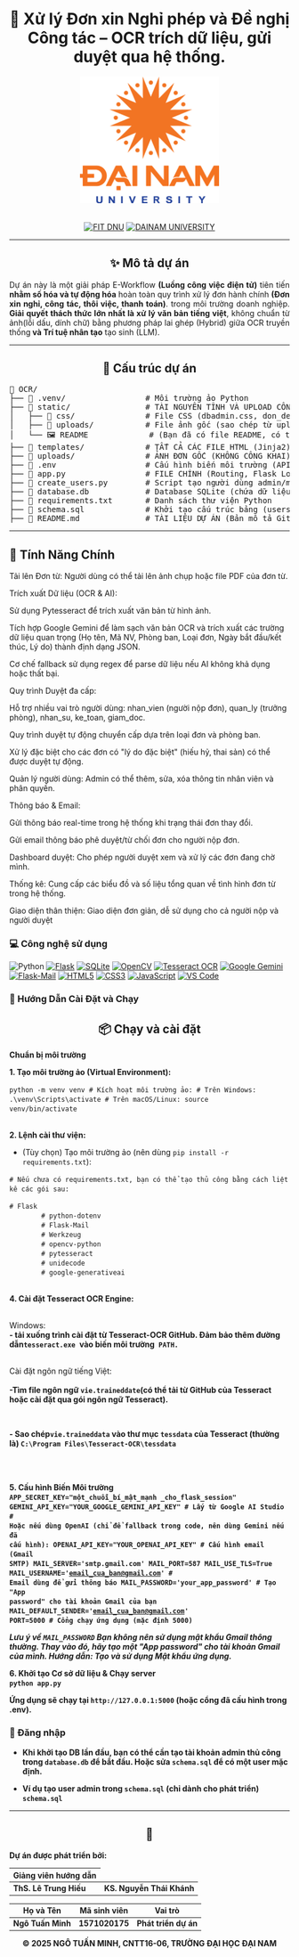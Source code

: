 <h1 align="center">
🚗 Xử lý Đơn xin Nghỉ phép và Đề nghị Công tác – OCR trích dữ liệu, gửi duyệt qua hệ thống.
</h1>
<div align="center">
  <img src="README/logoDaiNam.png" alt="DaiNam University Logo" width="250">
</div>
<br>
<div align="center">

[![FIT DNU](https://img.shields.io/badge/-FIT%20DNU-28a745?style=for-the-badge)](https://fitdnu.net/)
[![DAINAM UNIVERSITY](https://img.shields.io/badge/-DAINAM%20UNIVERSITY-dc3545?style=for-the-badge)](https://dainam.edu.vn/vi)

</div>


<hr>

<h2 align="center">✨ Mô tả dự án</h2>
<p align="justify">
  Dự án này là một giải pháp E-Workflow <strong>(Luồng công việc điện tử)</strong> tiên tiến <strong>nhằm số hóa và tự động hóa</strong> hoàn toàn quy trình xử lý đơn hành chính <strong>(Đơn xin nghỉ, công tác, thôi việc, thanh toán)</strong>. trong môi trường doanh nghiệp.  
  <strong>Giải quyết thách thức lớn nhất là xử lý văn bản tiếng việt</strong>, không chuẩn từ ảnh(lỗi dấu, dính chữ) bằng phương pháp lai ghép (Hybrid) giữa OCR truyền thống<strong> và Trí tuệ nhân tạo</strong> tạo sinh (LLM).
</p>

<hr>

<h2 align="center">🚀 Cấu trúc dự án</h2>
<pre>
📂 OCR/
├── 📁 .venv/                 # Môi trường ảo Python
├── 📁 static/                # TÀI NGUYÊN TĨNH VÀ UPLOAD CÔNG KHAI
│   ├── 📁 css/               # File CSS (dbadmin.css, don_detail.css, v.v.)
│   ├── 📁 uploads/           # File ảnh gốc (sao chép từ uploads/ cho web server)
│   └── 🖼️ README             # (Bạn đã có file README, có thể xóa file này)
├── 📁 templates/             # TẤT CẢ CÁC FILE HTML (Jinja2)
├── 📁 uploads/               # ẢNH ĐƠN GỐC (KHÔNG CÔNG KHAI)
├── 📜 .env                   # Cấu hình biến môi trường (API Keys, Mail)
├── 📜 app.py                 # FILE CHÍNH (Routing, Flask Logic, App Config)
├── 📜 create_users.py        # Script tạo người dùng admin/mẫu
├── 📜 database.db            # Database SQLite (chứa dữ liệu hoạt động)
├── 📜 requirements.txt       # Danh sách thư viện Python
├── 📜 schema.sql             # Khởi tạo cấu trúc bảng (users, Don, DuyetLog, ThongBao)
├── 📜 README.md              # TÀI LIỆU DỰ ÁN (Bản mô tả GitHub)
</pre>


<hr>


## 🚀 Tính Năng Chính

<p>Tải lên Đơn từ: Người dùng có thể tải lên ảnh chụp hoặc file PDF của đơn từ.

Trích xuất Dữ liệu (OCR & AI):

Sử dụng Pytesseract để trích xuất văn bản từ hình ảnh.

Tích hợp Google Gemini để làm sạch văn bản OCR và trích xuất các trường dữ liệu quan trọng (Họ tên, Mã NV, Phòng ban, Loại đơn, Ngày bắt đầu/kết thúc, Lý do) thành định dạng JSON.

Cơ chế fallback sử dụng regex để parse dữ liệu nếu AI không khả dụng hoặc thất bại.

Quy trình Duyệt đa cấp:

Hỗ trợ nhiều vai trò người dùng: nhan_vien (người nộp đơn), quan_ly (trưởng phòng), nhan_su, ke_toan, giam_doc.

Quy trình duyệt tự động chuyển cấp dựa trên loại đơn và phòng ban.

Xử lý đặc biệt cho các đơn có "lý do đặc biệt" (hiếu hỷ, thai sản) có thể được duyệt tự động.

Quản lý người dùng: Admin có thể thêm, sửa, xóa thông tin nhân viên và phân quyền.

Thông báo & Email:

Gửi thông báo real-time trong hệ thống khi trạng thái đơn thay đổi.

Gửi email thông báo phê duyệt/từ chối đơn cho người nộp đơn.

Dashboard duyệt: Cho phép người duyệt xem và xử lý các đơn đang chờ mình.

Thống kê: Cung cấp các biểu đồ và số liệu tổng quan về tình hình đơn từ trong hệ thống.

Giao diện thân thiện: Giao diện đơn giản, dễ sử dụng cho cả người nộp và người duyệt</p>

### 💻 Công nghệ sử dụng

<div align="center>



[![Python](https://img.shields.io/badge/Python-3670A0?style=for-the-badge&logo=python&logoColor=ffdd54)](#)
[![Flask](https://img.shields.io/badge/Flask-000000?style=for-the-badge&logo=flask&logoColor=white)](#)
[![SQLite](https://img.shields.io/badge/SQLite-07405E?style=for-for-the-badge&logo=sqlite&logoColor=white)](#)
[![OpenCV](https://img.shields.io/badge/OpenCV-27338E?style=for-the-badge&logo=opencv&logoColor=white)](#)
[![Tesseract OCR](https://img.shields.io/badge/Tesseract%20OCR-F38B00?style=for-the-badge)](#)
[![Google Gemini](https://img.shields.io/badge/Google%20Gemini-4285F4?style=for-the-badge&logo=google&logoColor=white)](#)
[![Flask-Mail](https://img.shields.io/badge/Flask--Mail-007ACC?style=for-the-badge)](#)
[![HTML5](https://img.shields.io/badge/-HTML5-E34F26?style=for-the-badge&logo=html5&logoColor=white)](#)
[![CSS3](https://img.shields.io/badge/-CSS3-1572B6?style=for-the-badge&logo=css3&logoColor=white)](#)
[![JavaScript](https://img.shields.io/badge/-JavaScript-F7DF1E?style=for-the-badge&logo=javascript&logoColor=black)](#)
[![VS Code](https://img.shields.io/badge/-Visual%20Studio%20Code-007ACC?style=for-the-badge&logo=visualstudiocode&logoColor=white)](#)

</div>


### 🚀 Hướng Dẫn Cài Đặt và Chạy

<h2 align="center">📦 Chạy và cài đặt</h2>
<p align="justify">
  <strong>Chuẩn bị môi trường</strong><br>

  <strong>1. Tạo môi trường ảo (Virtual Environment): </strong><br>
 
  <code>python -m venv venv
        # Kích hoạt môi trường ảo:
        # Trên Windows: .\venv\Scripts\activate
        # Trên macOS/Linux: source venv/bin/activate</code><br><br>
  
  <strong>2. Lệnh cài thư viện:</strong><br>
  - (Tùy chọn) Tạo môi trường ảo (nên dùng <code>pip install -r requirements.txt</code>):<br>
  <p><code># Nếu chưa có requirements.txt, bạn có thể tạo thủ công bằng cách liệt kê các gói sau:</code></p>
  <code># Flask
        # python-dotenv
        # Flask-Mail
        # Werkzeug
        # opencv-python
        # pytesseract
        # unidecode
        # google-generativeai</code><br><br>

  <strong>4. Cài đặt Tesseract OCR Engine: </strong><br>
  <p><br>Windows: </br><strong> - tải xuống trình cài đặt từ Tesseract-OCR GitHub. Đảm bảo thêm đường dẫn<code>tesseract.exe </code>vào biến môi trường<code> PATH.</code></p></strong>
  <p><br>Cài đặt ngôn ngữ tiếng Việt:</br>
  <strong><br>-Tìm file ngôn ngữ <code>vie.traineddate</code>(có thể tải từ GitHub của Tesseract hoặc cài đặt qua gói ngôn ngữ Tesseract).<p><br></strong>
  <strong><p>- Sao chép<code>vie.traineddata</code> vào thư mục <code>tessdata</code> của Tesseract (thường là) <code>C:\Program Files\Tesseract-OCR\tessdata</code></p><br><br></strong>

  <strong>5. Cấu hình Biến Môi trường<strong><br>
  <code>APP_SECRET_KEY="một_chuỗi_bí_mật_mạnh       _cho_flask_session"
        GEMINI_API_KEY="YOUR_GOOGLE_GEMINI_API_KEY" # Lấy từ Google AI Studio
        # Hoặc nếu dùng OpenAI (chỉ để fallback trong code, nên dùng Gemini nếu đã cấu hình):
        OPENAI_API_KEY="YOUR_OPENAI_API_KEY" 
        # Cấu hình email (Gmail SMTP)
        MAIL_SERVER='smtp.gmail.com'
        MAIL_PORT=587
        MAIL_USE_TLS=True
        MAIL_USERNAME='email_cua_ban@gmail.com' # Email dùng để gửi thông báo
        MAIL_PASSWORD='your_app_password' # Tạo "App password" cho tài khoản Gmail của bạn
        MAIL_DEFAULT_SENDER='email_cua_ban@gmail.com'
        PORT=5000 # Cổng chạy ứng dụng (mặc định 5000)</code>
  <p><em>Lưu ý về <code>MAIL_PASSWORD</code> Bạn không nên sử dụng mật khẩu Gmail thông thường. Thay vào đó, hãy tạo một "App password" cho tài khoản Gmail của mình. Hướng dẫn: Tạo và sử dụng Mật khẩu ứng dụng.</em></p>
</p>

 <strong>6. Khởi tạo Cơ sở dữ liệu & Chạy server<strong><br>
  <code>python app.py</code>
  <p>Ứng dụng sẽ chạy tại <code>http://127.0.0.1:5000</code> (hoặc cổng đã cấu hình trong .env).</em></p>
</p>

### 🔑 Đăng nhập

- <strong><p>Khi khởi tạo DB lần đầu, bạn có thể cần tạo tài khoản admin thủ công trong <code>database.db</code> để bắt đầu. Hoặc sửa <code>schema.sql</code> để có một user mặc định.</p><strong>

- <strong><p>Ví dụ tạo user admin trong <code>schema.sql</code> (chỉ dành cho phát triển) <code>schema.sql</code></p><strong>


<hr>

<h2 align="center">🤝</h2>
<p>Dự án được phát triển bởi:</p>
<center>
<table>
  <thead>
    <tr>
      <th>Giảng viên hướng dẫn</th>
    </tr>
  </thead>
  <tbody>
    <tr>
      <td>ThS. Lê Trung Hiếu</td>
      <td>KS. Nguyễn Thái Khánh</td>
    </tr>
  </tbody>
</table>
</center>

<center>
<table>
  <thead>
    <tr>
      <th>Họ và Tên</th>
      <th>Mã sinh viên</th>
      <th>Vai trò</th>
    </tr>
  </thead>
  <tbody>
    <tr>
      <td>Ngô Tuấn Minh</td>
      <td>1571020175</td>
      <td>Phát triển dự án</td>
    </tr>
  </tbody>
</table>
</center>






<p align="center">© 2025 NGÔ TUẤN MINH, CNTT16-06, TRƯỜNG ĐẠI HỌC ĐẠI NAM</p>